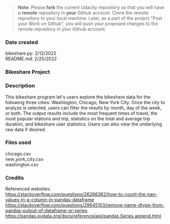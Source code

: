 >**Note**: Please **fork** the current Udacity repository so that you will have a **remote** repository in **your** Github account. Clone the remote repository to your local machine. Later, as a part of the project "Post your Work on Github", you will push your proposed changes to the remote repository in your Github account.

### Date created
bikeshare.py: 2/12/2022<br />
README.md: 2/25/2022

### Bikeshare Project

### Description
This bikeshare program let's users explore the bikeshare data for the following three cities: Washington, Chicago, New York City. Once the city to analyze is selected, users can filter the results by month, day of the week, or both. The output results include the most frequent times of travel, the most popular stations and trip, statistics on the total and average trip duration, and bikeshare user statistics. Users can also view the underlying raw data if desired.

### Files used
chicago.csv<br />
new_york_city.csv<br />
washington.csv

### Credits
Referenced websites:<br />
https://stackoverflow.com/questions/26266362/how-to-count-the-nan-values-in-a-column-in-pandas-dataframe<br />
https://stackoverflow.com/questions/29645153/remove-name-dtype-from-pandas-output-of-dataframe-or-series<br />
https://pandas.pydata.org/docs/reference/api/pandas.Series.append.html
